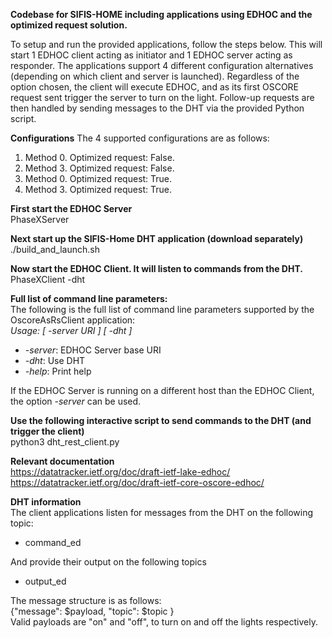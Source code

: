 **Codebase for SIFIS-HOME including applications using EDHOC and the optimized request solution.**

To setup and run the provided applications, follow the steps below. This will start 1 EDHOC client acting as initiator and 1 EDHOC server acting as responder. The applications support 4 different configuration alternatives (depending on which client and server is launched). Regardless of the option chosen, the client will execute EDHOC, and as its first OSCORE request sent trigger the server to turn on the light. Follow-up requests are then handled by sending messages to the DHT via the provided Python script.

**Configurations** 
The 4 supported configurations are as follows:  
1. Method 0. Optimized request: False.
2. Method 3. Optimized request: False.
3. Method 0. Optimized request: True.
4. Method 3. Optimized request: True.

**First start the EDHOC Server**  
PhaseXServer  

**Next start up the SIFIS-Home DHT application (download separately)**  
./build_and_launch.sh 

**Now start the EDHOC Client. It will listen to commands from the DHT.**  
PhaseXClient -dht  

**Full list of command line parameters:**  
The following is the full list of command line parameters supported by the OscoreAsRsClient application:  
*Usage: [ -server URI ] [ -dht ]*
- *-server*: EDHOC Server base URI
- *-dht*: Use DHT
- *-help*: Print help

If the EDHOC Server is running on a different host than the EDHOC Client, the option *-server* can be used.

**Use the following interactive script to send commands to the DHT (and trigger the client)**  
python3 dht_rest_client.py  

**Relevant documentation**  
https://datatracker.ietf.org/doc/draft-ietf-lake-edhoc/  
https://datatracker.ietf.org/doc/draft-ietf-core-oscore-edhoc/  

**DHT information**  
The client applications listen for messages from the DHT on the following topic:  
* command_ed

And provide their output on the following topics  
* output_ed

The message structure is as follows:  
{"message": $payload, "topic": $topic }  
Valid payloads are "on" and "off", to turn on and off the lights respectively.  


